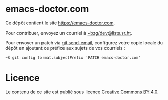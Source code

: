 # emacs-doctor.com

Ce dépôt contient le site https://emacs-doctor.com.

Pour contribuer, envoyez un courriel à
[~bzg/dev@lists.sr.ht](mailto:~bzg/dev@lists.sr.ht).

Pour envoyer un patch via [git send-email](https://git-send-email.io),
configurez votre copie locale du dépôt en ajoutant ce préfixe aux
sujets de vos courriels :

    ~$ git config format.subjectPrefix 'PATCH emacs-doctor.com'

# Licence

Le contenu de ce site est publié sous licence [Creative Commons BY
4.0](https://creativecommons.org/licenses/by/4.0/).
